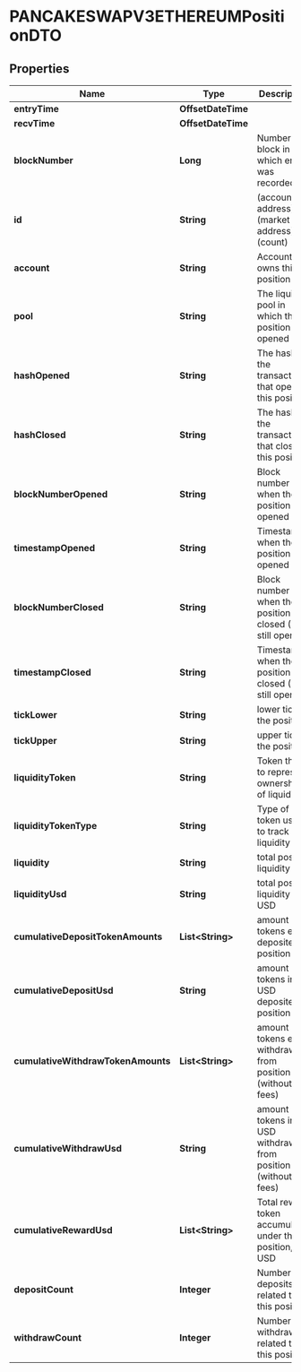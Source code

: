 

# PANCAKESWAPV3ETHEREUMPositionDTO



## Properties

| Name | Type | Description | Notes |
|------------ | ------------- | ------------- | -------------|
|**entryTime** | **OffsetDateTime** |  |  [optional] |
|**recvTime** | **OffsetDateTime** |  |  [optional] |
|**blockNumber** | **Long** | Number of block in which entity was recorded. |  [optional] |
|**id** | **String** | (account address)-(market address)-(count) |  [optional] |
|**account** | **String** | Account that owns this position |  [optional] |
|**pool** | **String** | The liquidity pool in which this position was opened |  [optional] |
|**hashOpened** | **String** | The hash of the transaction that opened this position |  [optional] |
|**hashClosed** | **String** | The hash of the transaction that closed this position |  [optional] |
|**blockNumberOpened** | **String** | Block number of when the position was opened |  [optional] |
|**timestampOpened** | **String** | Timestamp when the position was opened |  [optional] |
|**blockNumberClosed** | **String** | Block number of when the position was closed (0 if still open) |  [optional] |
|**timestampClosed** | **String** | Timestamp when the position was closed (0 if still open) |  [optional] |
|**tickLower** | **String** | lower tick of the position |  [optional] |
|**tickUpper** | **String** | upper tick of the position |  [optional] |
|**liquidityToken** | **String** | Token that is to represent ownership of liquidity |  [optional] |
|**liquidityTokenType** | **String** | Type of token used to track liquidity |  [optional] |
|**liquidity** | **String** | total position liquidity |  [optional] |
|**liquidityUsd** | **String** | total position liquidity in USD |  [optional] |
|**cumulativeDepositTokenAmounts** | **List&lt;String&gt;** | amount of tokens ever deposited to position |  [optional] |
|**cumulativeDepositUsd** | **String** | amount of tokens in USD deposited to position |  [optional] |
|**cumulativeWithdrawTokenAmounts** | **List&lt;String&gt;** | amount of tokens ever withdrawn from position (without fees) |  [optional] |
|**cumulativeWithdrawUsd** | **String** | amount of tokens in USD withdrawn from position (without fees) |  [optional] |
|**cumulativeRewardUsd** | **List&lt;String&gt;** | Total reward token accumulated under this position, in USD |  [optional] |
|**depositCount** | **Integer** | Number of deposits related to this position |  [optional] |
|**withdrawCount** | **Integer** | Number of withdrawals related to this position |  [optional] |



